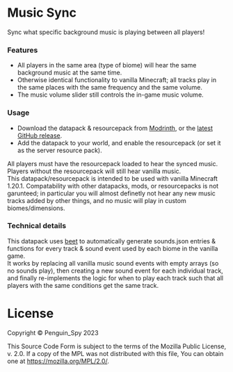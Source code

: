 # Music Sync
Sync what specific background music is playing between all players!  

### Features
- All players in the same area (type of biome) will hear the same background music at the same time.
- Otherwise identical functionality to vanilla Minecraft; all tracks play in the same places with the same frequency and the same volume.
- The music volume slider still controls the in-game music volume.

### Usage
- Download the datapack & resourcepack from [Modrinth](https://modrinth.com/datapack/music_sync/version/latest), or the [latest GitHub release](https://github.com/Penguin-Spy/music_sync/releases/latest).
- Add the datapack to your world, and enable the resourcepack (or set it as the server resource pack).

All players must have the resourcepack loaded to hear the synced music. Players without the resourcepack will still hear vanilla music.  
This datapack/resourcepack is intended to be used with vanilla Minecraft 1.20.1. Compatability with other datapacks, mods, or resourcepacks is not garunteed; in particular you will almost definetly not hear any new music tracks added by other things, and no music will play in custom biomes/dimensions.

### Technical details
This datapack uses [beet](https://github.com/mcbeet/beet "The Minecraft pack development kit.") to automatically generate sounds.json entries & functions for every track & sound event used by each biome in the vanilla game.  
It works by replacing all vanilla music sound events with empty arrays (so no sounds play), then creating a new sound event for each individual track, and finally re-implements the logic for when to play each track such that all players with the same conditions get the same track.

# License
Copyright © Penguin_Spy 2023  

This Source Code Form is subject to the terms of the Mozilla Public
License, v. 2.0. If a copy of the MPL was not distributed with this
file, You can obtain one at https://mozilla.org/MPL/2.0/.
